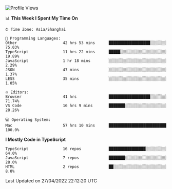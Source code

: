 <!--START_SECTION:waka-->
![Profile Views](http://img.shields.io/badge/Profile%20Views-5-blue)

📊 **This Week I Spent My Time On** 

```text
⌚︎ Time Zone: Asia/Shanghai

💬 Programming Languages: 
Other                    42 hrs 53 mins      ██████████████████░░░░░░░   75.03% 
TypeScript               11 hrs 22 mins      █████░░░░░░░░░░░░░░░░░░░░   19.89% 
JavaScript               1 hr 18 mins        ░░░░░░░░░░░░░░░░░░░░░░░░░   2.29% 
JSON                     47 mins             ░░░░░░░░░░░░░░░░░░░░░░░░░   1.37% 
LESS                     35 mins             ░░░░░░░░░░░░░░░░░░░░░░░░░   1.05%

🔥 Editors: 
Browser                  41 hrs              ██████████████████░░░░░░░   71.74% 
VS Code                  16 hrs 9 mins       ███████░░░░░░░░░░░░░░░░░░   28.26%

💻 Operating System: 
Mac                      57 hrs 10 mins      █████████████████████████   100.0%

```

**I Mostly Code in TypeScript** 

```text
TypeScript               16 repos            ████████████████░░░░░░░░░   64.0% 
JavaScript               7 repos             ███████░░░░░░░░░░░░░░░░░░   28.0% 
HTML                     2 repos             ██░░░░░░░░░░░░░░░░░░░░░░░   8.0%

```



 Last Updated on 27/04/2022 22:12:20 UTC
<!--END_SECTION:waka-->
